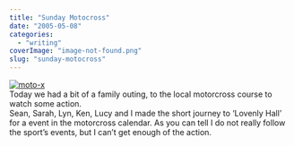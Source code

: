 ```yaml
---
title: "Sunday Motocross"
date: "2005-05-08"
categories: 
  - "writing"
coverImage: "image-not-found.png"
slug: "sunday-motocross"
---
```


[![moto-x](/images/14187011_e3af131086_m.jpg)](http://www.flickr.com/photos/70011121@N00/14187011/ "MotoX")  
Today we had a bit of a family outing, to the local motorcross course to watch some action.  
Sean, Sarah, Lyn, Ken, Lucy and I made the short journey to ‘Lovenly Hall’ for a event in the motorcross calendar. As you can tell I do not really follow the sport’s events, but I can’t get enough of the action.

